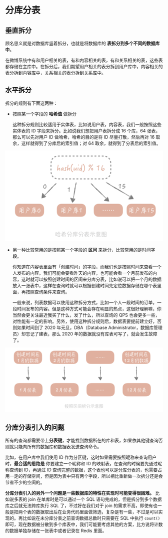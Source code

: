# 分库分表

## 垂直拆分

顾名思义就是对数据库竖着拆分，也就是将数据库的 **表拆分到多个不同的数据库中**。

在微博系统中有和用户相关的表，有和内容相关的表，有和关系相关的表，这些表都存储在主库中。在拆分后，我们期望用户相关的表分拆到用户库中，内容相关的表分拆到内容库中，关系相关的表分拆到关系库中。



## 水平拆分

拆分的规则有下面这两种：

- 按照某一个字段的 **哈希值** 做拆分

  这种拆分规则比较适用于实体表，比如说用户表，内容表，我们一般按照这些实体表的 ID 字段来拆分。比如说我们想把用户表拆分成 16 个库，64 张表，那么可以先对用户 ID 做哈希，哈希的目的是将 ID 尽量打散，然后再对 16 取余，这样就得到了分库后的索引值；对 64 取余，就得到了分表后的索引值。

![img](./assets/image-20211022195033665.png)

- 另一种比较常用的是按照某一个字段的 **区间** 来拆分，比较常用的是时间字段。

  你知道在内容表里面有「创建时间」的字段，而我们也是按照时间来查看一个人发布的内容。我们可能会要看昨天的内容，也可能会看一个月前发布的内容，这时就可以按照创建时间的区间来分库分表，比如说可以把一个月的数据放入一张表中，这样在查询时就可以根据创建时间先定位数据存储在哪个表里面，再按照查询条件来查询。

  一般来说，列表数据可以使用这种拆分方式，比如一个人一段时间的订单，一段时间发布的内容。但是这种方式可能会存在明显的热点，这很好理解嘛，你当然会更关注最近我买了什么，发了什么，所以查询的 QPS 也会更多一些，对性能有一定的影响。另外，使用这种拆分规则后，数据表要提前建立好，否则如果时间到了 2020 年元旦，DBA（Database Administrator，数据库管理员）却忘记了建表，那么 2020 年的数据就没有库表可写了，就会发生故障了。

![img](./assets/image-20211022195212005.png)


## 分库分表引入的问题

所有的查询都需要带上**分表键**，才能找到数据所在的库和表，如果依其他键查询否则就只能向所有的数据库和数据表发送查询命令。

比如，在用户库中我们使用 ID 作为分区键，这时如果需要按照昵称来查询用户时，**最合适的思路是** 你要建立一个昵称和 ID 的映射表，在查询的时候要先通过昵称查询到 ID，再通过 ID 查询完整的数据，这个表也可以是分库分表的，也需要占用一定的存储空间，但是因为表中只有两个字段，所以相比重新做一次拆分还是会节省不少的空间的。

**分库分表引入的另外一个问题是一些数据库的特性在实现时可能变得很困难。** 比如说多表的 join 在单库时是可以通过一个 SQL 语句完成的，但是拆分到多个数据库之后就无法跨库执行 SQL 了，不过好在我们对于 join 的需求不高，即使有也一般是把两个表的数据取出后在业务代码里面做筛选，复杂是有一些，不过是可以实现的。再比如说在未分库分表之前查询数据总数时只需要在 SQL 中执行 `count()` 即可，现在数据被分散到多个库表中，我们可能要考虑其他的方案，比方说将计数的数据单独存储在一张表中或者记录在 Redis 里面。

